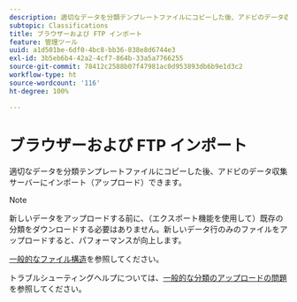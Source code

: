 ```yaml
---
description: 適切なデータを分類テンプレートファイルにコピーした後、アドビのデータ収集サーバーにインポート（アップロード）できます。
subtopic: Classifications
title: ブラウザーおよび FTP インポート
feature: 管理ツール
uuid: a1d501be-6df0-4bc8-bb36-838e8d6744e3
exl-id: 3b5eb6b4-42a2-4cf7-864b-33a5a7766255
source-git-commit: 78412c2588b07f47981ac0d953893db6b9e1d3c2
workflow-type: ht
source-wordcount: '116'
ht-degree: 100%

---
```


# ブラウザーおよび FTP インポート

適切なデータを分類テンプレートファイルにコピーした後、アドビのデータ収集サーバーにインポート（アップロード）できます。

>[!NOTE]
>
>新しいデータをアップロードする前に、（エクスポート機能を使用して）既存の分類をダウンロードする必要はありません。新しいデータ行のみのファイルをアップロードすると、パフォーマンスが向上します。

[一般的なファイル構造](/help/components/classifications/importer/c-saint-data-files.md)を参照してください。

トラブルシューティングヘルプについては、[一般的な分類のアップロードの問題](https://helpx.adobe.com/jp/analytics/kb/common-saint-upload-issues.html)を参照してください。
